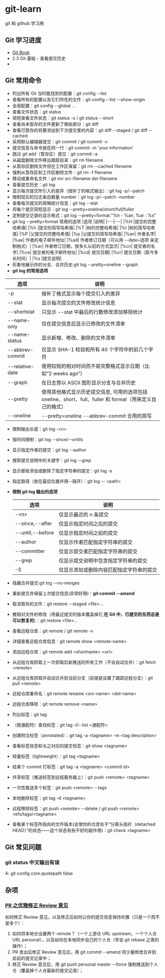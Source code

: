 # git-learn

git 和 github 学习用

## Git 学习进度

- [Git Book](https://git-scm.com/book/zh/v2)
- 2.3 Git 基础 - 查看提交历史
-

## Git 常用命令

- 列出所有 Git 当时能找到的配置：git config --list
- 查看所有的配置以及它们所在的文件：git config --list --show-origin
- 全局配置：git config --global ...
- 查看文件状态：git status
- 简短查看文件状态：git status -s / git status --short
- 查看尚未暂存的文件更新了哪些部分：git diff
- 查看已暂存的将要添加到下次提交里的内容：git diff --staged / git diff --cached
- 采用默认编辑器提交：git commit / git commit -v
- 提交信息与命令放在同一行：git commit -m 'your information'
- 跳过 git add（暂存区）提交：git commit -a
- 从磁盘删除文件移出跟踪目录：git rm filename
- 从暂存区删除文件但在工作区保留：git rm --cached filename
- 强制从暂存区和工作区删除文件：git rm -f filename
- 移动或重命名文件：git mv src-filename dst-filename
- 查看提交历史：git log
- 显示每次提交所引入的差异（按补丁的格式输出）：git log -p/--patch
- 限制现实的日志条目数量 number：git log -p/--patch -number
- 查看每次提交的简略统计信息：git log --stat
- 将每个提交简短显示：git log --pretty=oneline/short/full/fuller
- 定制提交记录的显示格式：git log --pretty=format:"%h - %an, %ar : %s"
- git log --pretty=format 常用的选项
  |选项 |说明|
  |---|---|
  |%H |提交的完整哈希值|
  |%h |提交的简写哈希值|
  |%T |树的完整哈希值|
  |%t |树的简写哈希值|
  |%P |父提交的完整哈希值|
  |%p |父提交的简写哈希值|
  |%an| 作者名字|
  |%ae| 作者的电子邮件地址|
  |%ad| 作者修订日期（可以用 --date=选项 来定制格式）|
  |%ar| 作者修订日期，按多久以前的方式显示|
  |%cn| 提交者的名字|
  |%ce| 提交者的电子邮件地址|
  |%cd| 提交日期|
  |%cr| 提交日期（距今多长时间）|
  |%s |提交说明|
- 形象地展示你的分支、合并历史:git log --pretty=oneline --graph
- **git log 的常用选项**

| 选项            | 说明                                                                                                      |
| --------------- | --------------------------------------------------------------------------------------------------------- |
| -p              | 按补丁格式显示每个提交引入的差异                                                                          |
| --stat          | 显示每次提交的文件修改统计信息                                                                            |
| --shortstat     | 只显示 --stat 中最后的行数修改添加移除统计                                                                |
| --name-only     | 仅在提交信息后显示已修改的文件清单                                                                        |
| --name-status   | 显示新增、修改、删除的文件清单                                                                            |
| --abbrev-commit | 仅显示 SHA-1 校验和所有 40 个字符中的前几个字符                                                           |
| --relative-date | 使用较短的相对时间而不是完整格式显示日期（比如“2 weeks ago”）                                             |
| --graph         | 在日志旁以 ASCII 图形显示分支与合并历史                                                                   |
| --pretty        | 使用其他格式显示历史提交信息, 可用的选项包括 oneline、short、full、fuller 和 format（用来定义自己的格式） |
| --oneline       | --pretty=oneline --abbrev-commit 合用的简写                                                               |

- 限制输出长度：git log -\<n>
- 按时间限制：git log --since/--untils
- 显示指定作者的提交：git log --author
- 搜索提交说明中的关键字：git log --grep
- 显示那些添加或删除了指定字符串的提交：git log -s <string>
- 指定路径（放在最后位置并用--隔开）：git log -- \<path>
- **限制 git log 输出的选项**

  | 选项             | 说明                                     |
  | ---------------- | ---------------------------------------- |
  | -\<n>            | 仅显示最近的 n 条提交                    |
  | --since,--after  | 仅显示指定时间之后的提交                 |
  | --until,--before | 仅显示指定时间之前的提交                 |
  | --author         | 仅显示作者匹配指定字符串的提交           |
  | --committer      | 仅显示提交者匹配指定字符串的提交         |
  | --grep           | 仅显示提交说明中包含指定字符串的提交     |
  | -S               | 仅显示添加或删除内容匹配指定字符串的提交 |

- 隐藏合并提交:git log --no-merges
- 重新提交并保留上次提交信息(非常好用)：**git commit --amend**
- 取消暂存的文件：git restore --staged \<file>...
- 撤销对文件的修改（用最近提交的版本覆盖掉它,**在 Git 中，已提交的东西总是可以恢复的**）：git restore \<file>...
- 查看远程仓库：git remote / git remote -v
- 详细查看远程仓库信息：git remote show \<remote-name>
- 添加远程仓库：git remote add \<shortname> \<url>
- 从远程仓库抓取上一次抓取后新推送的所有工作（不会自动合并）：git fetch \<remote>
- 从远程仓库抓取并自动合并到当前分支（前提是设置了跟踪远程分支）：git pull \<remote>
- 远程仓库重命名：git remote rename \<src-name> \<dst-name>
- 远程仓库移除：git remote remove \<name>
- 列出标签：git tag
- （按通配符）查找标签：git tag -l/--list \<通配符>
- 创建附注标签（annotated）：git tag -a \<tagname> -m \<tag description>
- 查看标签信息和与之对应的提交信息：git show \<tagname>
- 轻量标签（lightweight）：git tag \<tagname>
- 给某个 commit 打标签：git tag -a \<tagname> \<commit id>
- 共享标签（推送标签到远程服务器上）：git push \<remote> \<tagname>
- 一次性推送多个标签：git push \<remote> --tags
- 本地删除标签：git tag -d \<tagname>
- 远程移除标签：git push \<remote> --delete <tagname> / git push \<remote> :refs/tags/\<tagname>
- 查看某个标签所指向的文件版本(会使你的仓库处于“分离头指针（detached HEAD）”的状态——这个状态有些不好的副作用)：git check \<tagname>

## Git 常见问题

### git status 中文输出有误

A: git config core.quotepath false

## 杂项

### [PR 之优雅修正 Review 意见](https://club.rt-thread.org/ask/article/e19f1f0f77fbd119.html)

如何修正 Review 意见，以及修正后如何让你的提交信息保持优雅（只是一个而不是多个）：

1. 如何将本地仓设置两个 remote？（一个上游仓 URL upstream，一个个人仓 URL personal），以及如何在本地同步自己的个人仓（学会 git rebase 之类的操作）；
2. PR 发出后修正 Review 意见后，用 git commit --amend 将少量修改合并到此前的提交记录中；
3. 修正 Review 意见后，用 git push personal master --force 强制推送到个人仓（覆盖掉个人仓最新的提交记录）；

